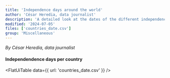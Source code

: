 ```yaml
---
title: 'Independence days around the world'
author: 'César Heredia, data journalist'
description: 'A detailed look at the dates of the different independence days'
modified: '2024-07-05'
files: ['countries_date.csv']
group: 'Miscellaneous'
---
```


*By César Heredia, data journalist*

#### Independendence days per country
<FlatUiTable
  data={{
    url: 'countries_date.csv'
  }}
/>
